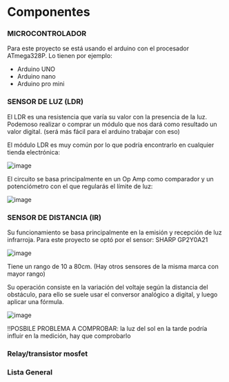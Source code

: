 # Componentes
### MICROCONTROLADOR
Para este proyecto se está usando el arduino con el procesador ATmega328P.
Lo tienen por ejemplo: 
 - Arduino UNO
 - Arduino nano
 - Arduino pro mini

### SENSOR DE LUZ (LDR)
El LDR es una resistencia que varía su valor con la presencia de la luz.
Podemoso realizar o comprar un módulo que nos dará como resultado un valor digital. (será más fácil para el arduino trabajar con eso)

El módulo LDR es muy común por lo que podría encontrarlo en cualquier tienda electrónica:

![image](https://user-images.githubusercontent.com/88784932/129768056-dd907471-8f3b-4e7a-b09a-4edc8043c3d7.png)

El circuito se basa principalmente en un Op Amp como comparador y un potenciómetro con el que regularás el límite de luz:

![image](https://user-images.githubusercontent.com/88784932/129767971-94d21105-4202-490b-a64d-80ca26a9b020.png)

### SENSOR DE DISTANCIA (IR)
Su funcionamiento se basa principalmente en la emisión y recepción de luz infrarroja. 
Para este proyecto se optó por el sensor: SHARP GP2Y0A21

![image](https://user-images.githubusercontent.com/88784932/129664327-c8058edf-653e-47d5-8487-3cccffb10026.png)

Tiene un rango de 10 a 80cm. (Hay otros sensores de la misma marca con mayor rango)

Su operación consiste en la variación del voltaje según la distancia del obstáculo, para ello se suele usar el conversor analógico a digital, y luego aplicar una fórmula. 

![image](https://user-images.githubusercontent.com/88784932/129771654-eaa26ea2-5d9f-4c24-adb9-86937d618917.png)


!!POSBILE PROBLEMA A COMPROBAR: la luz del sol en la tarde podría influir en la medición, hay que comprobarlo

### Relay/transistor mosfet

### Lista General
